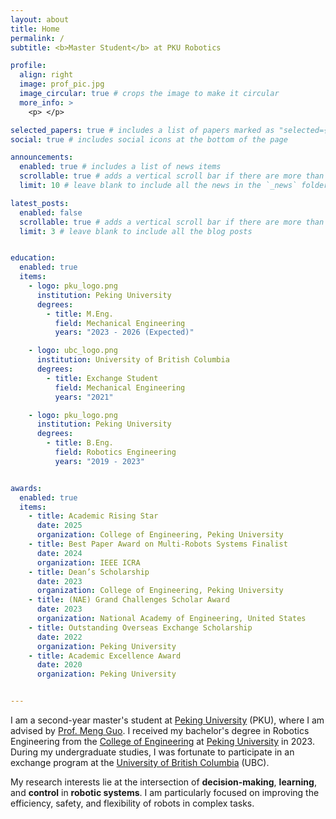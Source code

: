 ```yaml
---
layout: about
title: Home
permalink: /
subtitle: <b>Master Student</b> at PKU Robotics 

profile:
  align: right
  image: prof_pic.jpg
  image_circular: true # crops the image to make it circular
  more_info: >
    <p> </p>

selected_papers: true # includes a list of papers marked as "selected={true}"
social: true # includes social icons at the bottom of the page

announcements:
  enabled: true # includes a list of news items
  scrollable: true # adds a vertical scroll bar if there are more than 3 news items
  limit: 10 # leave blank to include all the news in the `_news` folder

latest_posts:
  enabled: false
  scrollable: true # adds a vertical scroll bar if there are more than 3 new posts items
  limit: 3 # leave blank to include all the blog posts


education:
  enabled: true
  items:
    - logo: pku_logo.png
      institution: Peking University
      degrees:
        - title: M.Eng.
          field: Mechanical Engineering
          years: "2023 - 2026 (Expected)"

    - logo: ubc_logo.png
      institution: University of British Columbia
      degrees:
        - title: Exchange Student
          field: Mechanical Engineering
          years: "2021"

    - logo: pku_logo.png
      institution: Peking University
      degrees:
        - title: B.Eng.
          field: Robotics Engineering
          years: "2019 - 2023"


awards:
  enabled: true
  items:
    - title: Academic Rising Star
      date: 2025
      organization: College of Engineering, Peking University
    - title: Best Paper Award on Multi-Robots Systems Finalist
      date: 2024
      organization: IEEE ICRA
    - title: Dean’s Scholarship
      date: 2023
      organization: College of Engineering, Peking University
    - title: (NAE) Grand Challenges Scholar Award
      date: 2023
      organization: National Academy of Engineering, United States
    - title: Outstanding Overseas Exchange Scholarship
      date: 2022
      organization: Peking University
    - title: Academic Excellence Award
      date: 2020
      organization: Peking University


---
```


I am a second-year master's student at [Peking University](https://www.pku.edu.cn/) (PKU), where I am advised by [Prof. Meng Guo](https://mengguo.github.io/personal_site/).
I received my bachelor's degree in Robotics Engineering from the [College of Engineering](http://en.coe.pku.edu.cn/) at [Peking University](https://english.pku.edu.cn/) in 2023. During my undergraduate studies, I was fortunate to participate in an exchange program at the [University of British Columbia](https://www.ubc.ca/) (UBC).

My research interests lie at the intersection of <b>decision-making</b>, <b>learning</b>, and <b>control</b> in <b>robotic systems</b>. 
I am particularly focused on improving the efficiency, safety, and flexibility of robots in complex tasks.

